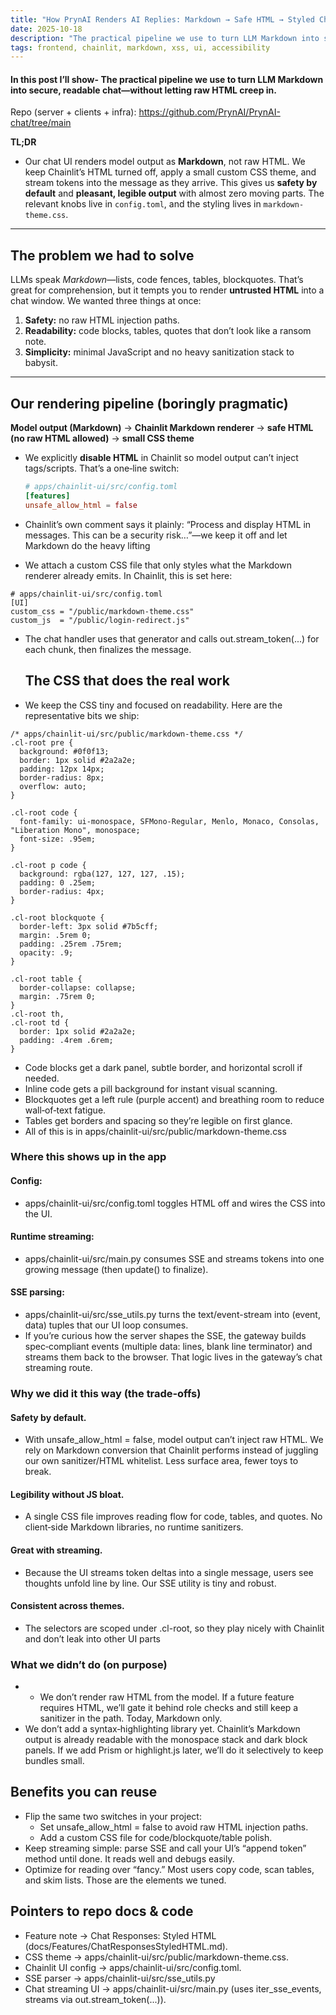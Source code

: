```yaml
---
title: "How PrynAI Renders AI Replies: Markdown → Safe HTML → Styled Chat"
date: 2025-10-18
description: "The practical pipeline we use to turn LLM Markdown into secure, readable chat—without letting raw HTML creep in."
tags: frontend, chainlit, markdown, xss, ui, accessibility
---
```


#### In this post I’ll show- The practical pipeline we use to turn LLM Markdown into secure, readable chat—without letting raw HTML creep in.
Repo (server + clients + infra): https://github.com/PrynAI/PrynAI-chat/tree/main

**TL;DR**  
- Our chat UI renders model output as **Markdown**, not raw HTML. We keep Chainlit’s HTML turned off, apply a small custom CSS theme, and stream tokens into the message as they arrive. This gives us **safety by default** and **pleasant, legible output** with almost zero moving parts. The relevant knobs live in `config.toml`, and the styling lives in `markdown-theme.css`.

---

## The problem we had to solve
LLMs speak *Markdown*—lists, code fences, tables, blockquotes. That’s great for comprehension, but it tempts you to render **untrusted HTML** into a chat window. We wanted three things at once:

1) **Safety:** no raw HTML injection paths.  
2) **Readability:** code blocks, tables, quotes that don’t look like a ransom note.  
3) **Simplicity:** minimal JavaScript and no heavy sanitization stack to babysit.

---

## Our rendering pipeline (boringly pragmatic)

**Model output (Markdown)** → **Chainlit Markdown renderer** → **safe HTML (no raw HTML allowed)** → **small CSS theme**

- We explicitly **disable HTML** in Chainlit so model output can’t inject tags/scripts. That’s a one‑line switch:
  
  ```toml
  # apps/chainlit-ui/src/config.toml
  [features]
  unsafe_allow_html = false
  ```

- Chainlit’s own comment says it plainly: “Process and display HTML in messages. This can be a security risk…”—we keep it off and let Markdown do the heavy lifting
- We attach a custom CSS file that only styles what the Markdown renderer already emits. In Chainlit, this is set here:

```
# apps/chainlit-ui/src/config.toml
[UI]
custom_css = "/public/markdown-theme.css"
custom_js  = "/public/login-redirect.js"
```

- The chat handler uses that generator and calls out.stream_token(...) for each chunk, then finalizes the message.

  ## The CSS that does the real work

 - We keep the CSS tiny and focused on readability. Here are the representative bits we ship:

```
/* apps/chainlit-ui/src/public/markdown-theme.css */
.cl-root pre {
  background: #0f0f13;
  border: 1px solid #2a2a2e;
  padding: 12px 14px;
  border-radius: 8px;
  overflow: auto;
}

.cl-root code {
  font-family: ui-monospace, SFMono-Regular, Menlo, Monaco, Consolas, "Liberation Mono", monospace;
  font-size: .95em;
}

.cl-root p code {
  background: rgba(127, 127, 127, .15);
  padding: 0 .25em;
  border-radius: 4px;
}

.cl-root blockquote {
  border-left: 3px solid #7b5cff;
  margin: .5rem 0;
  padding: .25rem .75rem;
  opacity: .9;
}

.cl-root table {
  border-collapse: collapse;
  margin: .75rem 0;
}
.cl-root th,
.cl-root td {
  border: 1px solid #2a2a2e;
  padding: .4rem .6rem;
}

```

- Code blocks get a dark panel, subtle border, and horizontal scroll if needed.
- Inline code gets a pill background for instant visual scanning.
- Blockquotes get a left rule (purple accent) and breathing room to reduce wall‑of‑text fatigue.
- Tables get borders and spacing so they’re legible on first glance.
- All of this is in apps/chainlit-ui/src/public/markdown-theme.css

### Where this shows up in the app
#### Config:
- apps/chainlit-ui/src/config.toml toggles HTML off and wires the CSS into the UI.

#### Runtime streaming:
- apps/chainlit-ui/src/main.py consumes SSE and streams tokens into one growing message (then update() to finalize).

#### SSE parsing: 
- apps/chainlit-ui/src/sse_utils.py turns the text/event-stream into (event, data) tuples that our UI loop consumes.
- If you’re curious how the server shapes the SSE, the gateway builds spec‑compliant events (multiple data: lines, blank line terminator) and streams them back to the browser. That logic lives in the gateway’s chat streaming route.

### Why we did it this way (the trade‑offs)

#### Safety by default.
  - With unsafe_allow_html = false, model output can’t inject raw HTML. We rely on Markdown conversion that Chainlit performs instead of juggling our own sanitizer/HTML whitelist. Less surface area, fewer toys to break.

  #### Legibility without JS bloat.
   - A single CSS file improves reading flow for code, tables, and quotes. No client‑side Markdown libraries, no runtime sanitizers.

  #### Great with streaming.
  - Because the UI streams token deltas into a single message, users see thoughts unfold line by line. Our SSE utility is tiny and robust.

  #### Consistent across themes.
  - The selectors are scoped under .cl-root, so they play nicely with Chainlit and don’t leak into other UI parts

### What we didn’t do (on purpose)
- - We don’t render raw HTML from the model. If a future feature requires HTML, we’ll gate it behind role checks and still keep a sanitizer in the path. Today, Markdown only.
- We don’t add a syntax‑highlighting library yet. Chainlit’s Markdown output is already readable with the monospace stack and dark block panels. If we add Prism or highlight.js later, we’ll do it selectively to keep bundles small.

## Benefits you can reuse
- Flip the same two switches in your project:
    - Set unsafe_allow_html = false to avoid raw HTML injection paths.
    - Add a custom CSS file for code/blockquote/table polish.
- Keep streaming simple: parse SSE and call your UI’s “append token” method until done. It reads well and debugs easily.
- Optimize for reading over “fancy.” Most users copy code, scan tables, and skim lists. Those are the elements we tuned.

## Pointers to repo docs & code
- Feature note → Chat Responses: Styled HTML (docs/Features/ChatResponsesStyledHTML.md).
- CSS theme → apps/chainlit-ui/src/public/markdown-theme.css.
- Chainlit UI config → apps/chainlit-ui/src/config.toml.
- SSE parser → apps/chainlit-ui/src/sse_utils.py
- Chat streaming UI → apps/chainlit-ui/src/main.py (uses iter_sse_events, streams via out.stream_token(...)).
  
